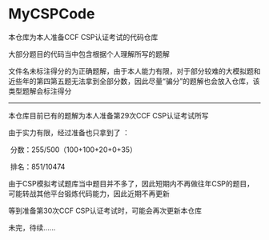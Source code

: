 # MyCSPCode
本仓库为本人准备CCF CSP认证考试的代码仓库

大部分题目的代码当中包含根据个人理解所写的题解

文件名未标注得分的为正确题解，由于本人能力有限，对于部分较难的大模拟题和近些年的第四第五题无法拿到全部分数，因此尽量“骗分”的题解也会放入仓库，该类型题解会标注得分

------

本仓库目前已有的题解为本人准备第29次CCF CSP认证考试所写

由于实力有限，经过准备也只拿到了 ：

​	分数：255/500（100+100+20+0+35）

​	排名：851/10474

由于CSP模拟考试题库当中题目并不多了，因此短期内不再做往年CSP的题目，可能转战其他平台锻炼代码能力，因此近期不再更新

等到准备第30次CCF CSP认证考试时，可能会再次更新本仓库

未完，待续......
